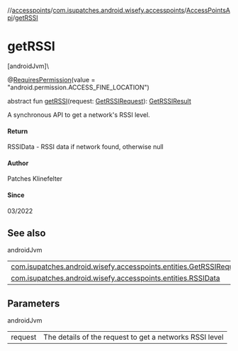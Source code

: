 //[accesspoints](../../../index.md)/[com.isupatches.android.wisefy.accesspoints](../index.md)/[AccessPointsApi](index.md)/[getRSSI](get-r-s-s-i.md)

# getRSSI

[androidJvm]\

@[RequiresPermission](https://developer.android.com/reference/kotlin/androidx/annotation/RequiresPermission.html)(value = &quot;android.permission.ACCESS_FINE_LOCATION&quot;)

abstract fun [getRSSI](get-r-s-s-i.md)(request: [GetRSSIRequest](../../com.isupatches.android.wisefy.accesspoints.entities/-get-r-s-s-i-request/index.md)): [GetRSSIResult](../../com.isupatches.android.wisefy.accesspoints.entities/-get-r-s-s-i-result/index.md)

A synchronous API to get a network's RSSI level.

#### Return

RSSIData - RSSI data if network found, otherwise null

#### Author

Patches Klinefelter

#### Since

03/2022

## See also

androidJvm

| | |
|---|---|
| [com.isupatches.android.wisefy.accesspoints.entities.GetRSSIRequest](../../com.isupatches.android.wisefy.accesspoints.entities/-get-r-s-s-i-request/index.md) |  |
| [com.isupatches.android.wisefy.accesspoints.entities.RSSIData](../../com.isupatches.android.wisefy.accesspoints.entities/-r-s-s-i-data/index.md) |  |

## Parameters

androidJvm

| | |
|---|---|
| request | The details of the request to get a networks RSSI level |
